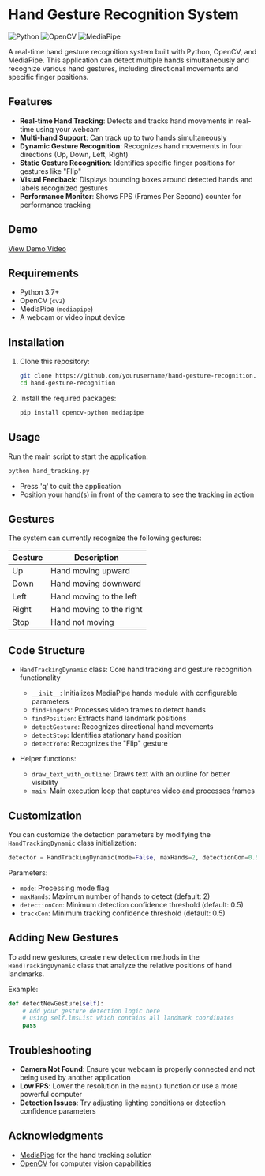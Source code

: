 # Hand Gesture Recognition System

![Python](https://img.shields.io/badge/python-3.7%2B-green.svg)
![OpenCV](https://img.shields.io/badge/OpenCV-4.5%2B-red.svg)
![MediaPipe](https://img.shields.io/badge/MediaPipe-Latest-orange.svg)

A real-time hand gesture recognition system built with Python, OpenCV, and MediaPipe. This application can detect multiple hands simultaneously and recognize various hand gestures, including directional movements and specific finger positions.

## Features

- **Real-time Hand Tracking**: Detects and tracks hand movements in real-time using your webcam
- **Multi-hand Support**: Can track up to two hands simultaneously
- **Dynamic Gesture Recognition**: Recognizes hand movements in four directions (Up, Down, Left, Right)
- **Static Gesture Recognition**: Identifies specific finger positions for gestures like "Flip"
- **Visual Feedback**: Displays bounding boxes around detected hands and labels recognized gestures
- **Performance Monitor**: Shows FPS (Frames Per Second) counter for performance tracking

## Demo

[View Demo Video](https://github.com/Pranay22077/Hand-Movement_Recognition/blob/main/demo.mkv)

## Requirements

- Python 3.7+
- OpenCV (`cv2`)
- MediaPipe (`mediapipe`)
- A webcam or video input device

## Installation

1. Clone this repository:
   ```bash
   git clone https://github.com/yourusername/hand-gesture-recognition.git
   cd hand-gesture-recognition
   ```

2. Install the required packages:
   ```bash
   pip install opencv-python mediapipe
   ```

## Usage

Run the main script to start the application:

```bash
python hand_tracking.py
```

- Press 'q' to quit the application
- Position your hand(s) in front of the camera to see the tracking in action

## Gestures

The system can currently recognize the following gestures:

| Gesture | Description |
|---------|-------------|
| Up | Hand moving upward |
| Down | Hand moving downward |
| Left | Hand moving to the left |
| Right | Hand moving to the right |
| Stop | Hand not moving |

## Code Structure

- `HandTrackingDynamic` class: Core hand tracking and gesture recognition functionality
  - `__init__`: Initializes MediaPipe hands module with configurable parameters
  - `findFingers`: Processes video frames to detect hands
  - `findPosition`: Extracts hand landmark positions
  - `detectGesture`: Recognizes directional hand movements
  - `detectStop`: Identifies stationary hand position
  - `detectYoYo`: Recognizes the "Flip" gesture

- Helper functions:
  - `draw_text_with_outline`: Draws text with an outline for better visibility
  - `main`: Main execution loop that captures video and processes frames

## Customization

You can customize the detection parameters by modifying the `HandTrackingDynamic` class initialization:

```python
detector = HandTrackingDynamic(mode=False, maxHands=2, detectionCon=0.5, trackCon=0.5)
```

Parameters:
- `mode`: Processing mode flag
- `maxHands`: Maximum number of hands to detect (default: 2)
- `detectionCon`: Minimum detection confidence threshold (default: 0.5)
- `trackCon`: Minimum tracking confidence threshold (default: 0.5)

## Adding New Gestures

To add new gestures, create new detection methods in the `HandTrackingDynamic` class that analyze the relative positions of hand landmarks.

Example:
```python
def detectNewGesture(self):
    # Add your gesture detection logic here
    # using self.lmsList which contains all landmark coordinates
    pass
```

## Troubleshooting

- **Camera Not Found**: Ensure your webcam is properly connected and not being used by another application
- **Low FPS**: Lower the resolution in the `main()` function or use a more powerful computer
- **Detection Issues**: Try adjusting lighting conditions or detection confidence parameters

## Acknowledgments

- [MediaPipe](https://mediapipe.dev/) for the hand tracking solution
- [OpenCV](https://opencv.org/) for computer vision capabilities
